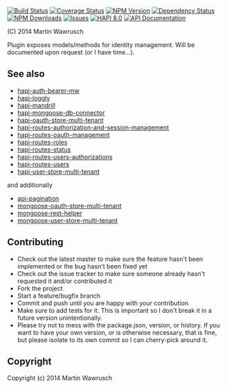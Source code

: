 [![Build Status](https://travis-ci.org/codedoctor/hapi-oauth-store-multi-tenant.svg?branch=master)](https://travis-ci.org/codedoctor/hapi-oauth-store-multi-tenant)
[![Coverage Status](https://img.shields.io/coveralls/codedoctor/hapi-oauth-store-multi-tenant.svg)](https://coveralls.io/r/codedoctor/hapi-oauth-store-multi-tenant)
[![NPM Version](http://img.shields.io/npm/v/hapi-oauth-store-multi-tenant.svg)](https://www.npmjs.org/package/hapi-oauth-store-multi-tenant)
[![Dependency Status](https://gemnasium.com/codedoctor/hapi-oauth-store-multi-tenant.svg)](https://gemnasium.com/codedoctor/hapi-oauth-store-multi-tenant)
[![NPM Downloads](http://img.shields.io/npm/dm/hapi-oauth-store-multi-tenant.svg)](https://www.npmjs.org/package/hapi-oauth-store-multi-tenant)
[![Issues](http://img.shields.io/github/issues/codedoctor/hapi-oauth-store-multi-tenant.svg)](https://github.com/codedoctor/hapi-oauth-store-multi-tenant/issues)
[![HAPI 8.0](http://img.shields.io/badge/hapi-8.0-blue.svg)](http://hapijs.com)
[![API Documentation](http://img.shields.io/badge/API-Documentation-ff69b4.svg)](http://coffeedoc.info/github/codedoctor/hapi-oauth-store-multi-tenant)

(C) 2014 Martin Wawrusch

Plugin exposes models/methods for identity management. Will be documented upon request (or I have time...).

## See also

* [hapi-auth-bearer-mw](https://github.com/codedoctor/hapi-auth-bearer-mw)
* [hapi-loggly](https://github.com/codedoctor/hapi-loggly)
* [hapi-mandrill](https://github.com/codedoctor/hapi-mandrill)
* [hapi-mongoose-db-connector](https://github.com/codedoctor/hapi-mongoose-db-connector)
* [hapi-oauth-store-multi-tenant](https://github.com/codedoctor/hapi-oauth-store-multi-tenant)
* [hapi-routes-authorization-and-session-management](https://github.com/codedoctor/hapi-routes-authorization-and-session-management)
* [hapi-routes-oauth-management](https://github.com/codedoctor/hapi-routes-oauth-management)
* [hapi-routes-roles](https://github.com/codedoctor/hapi-routes-roles)
* [hapi-routes-status](https://github.com/codedoctor/hapi-routes-status)
* [hapi-routes-users-authorizations](https://github.com/codedoctor/hapi-routes-users-authorizations)
* [hapi-routes-users](https://github.com/codedoctor/hapi-routes-users)
* [hapi-user-store-multi-tenant](https://github.com/codedoctor/hapi-user-store-multi-tenant)

and additionally

* [api-pagination](https://github.com/codedoctor/api-pagination)
* [mongoose-oauth-store-multi-tenant](https://github.com/codedoctor/mongoose-oauth-store-multi-tenant)
* [mongoose-rest-helper](https://github.com/codedoctor/mongoose-rest-helper)
* [mongoose-user-store-multi-tenant](https://github.com/codedoctor/mongoose-user-store-multi-tenant)


## Contributing
 
* Check out the latest master to make sure the feature hasn't been implemented or the bug hasn't been fixed yet
* Check out the issue tracker to make sure someone already hasn't requested it and/or contributed it
* Fork the project
* Start a feature/bugfix branch
* Commit and push until you are happy with your contribution
* Make sure to add tests for it. This is important so I don't break it in a future version unintentionally.
* Please try not to mess with the package.json, version, or history. If you want to have your own version, or is otherwise necessary, that is fine, but please isolate to its own commit so I can cherry-pick around it.

## Copyright

Copyright (c) 2014 Martin Wawrusch 
